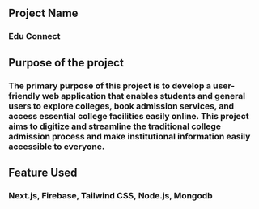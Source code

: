 ## Project Name

### Edu Connect

## Purpose of the project
### The primary purpose of this project is to develop a user-friendly web application that enables students and general users to explore colleges, book admission services, and access essential college facilities easily online. This project aims to digitize and streamline the traditional college admission process and make institutional information easily accessible to everyone.
## Feature Used

### Next.js, Firebase, Tailwind CSS, Node.js, Mongodb

